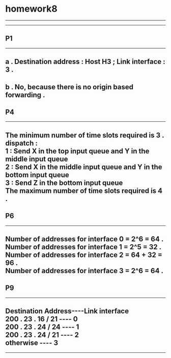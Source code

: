 #  homework8
---
---
##  P1
---
a . Destination address : Host H3 ; Link interface : 3 .  
---
b . No, because there is no origin based forwarding .  
---
##  P4
---
The minimum number of time slots required is 3 .  
dispatch :  
1 : Send X in the top input queue and Y in the middle input queue  
2 : Send X in the middle input queue and Y in the bottom input queue  
3 : Send Z in the bottom input queue  
The maximum number of time slots required is 4 .  
---
##  P6  
---
Number of addresses for interface 0 = 2^6 = 64 .  
Number of addresses for interface 1 = 2^5 = 32 .  
Number of addresses for interface 2 = 64 + 32 = 96 .  
Number of addresses for interface 3 = 2^6 = 64 .  
---
##  P9
---
Destination Address----Link interface  
200 . 23 . 16 / 21 ---- 0  
200 . 23 . 24 / 24 ---- 1  
200 . 23 . 24 / 21 ---- 2  
 otherwise ---- 3  
---
---
